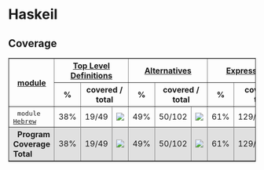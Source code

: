 # Haskeil
## Coverage
<html><head><meta http-equiv="Content-Type" content="text/html; charset=UTF-8">
</head><body><table class="dashboard" width="100%" border=1>
<tr><th rowspan=2><a href="https://htmlpreview.github.io/?https://github.com/dvulakh/haskeil/blob/main/coverage/hpc_index.html">module</a></th><th colspan=3><a href="https://htmlpreview.github.io/?https://github.com/dvulakh/haskeil/blob/main/coverage/hpc_index_fun.html">Top Level Definitions</a></th><th colspan=3><a href="https://htmlpreview.github.io/?https://github.com/dvulakh/haskeil/blob/main/coverage/hpc_index_alt.html">Alternatives</a></th><th colspan=3><a href="https://htmlpreview.github.io/?https://github.com/dvulakh/haskeil/blob/main/coverage/hpc_index_exp.html">Expressions</a></th></tr><tr><th>%</th><th colspan=2>covered / total</th><th>%</th><th colspan=2>covered / total</th><th>%</th><th colspan=2>covered / total</th></tr><tr>
<td>&nbsp;&nbsp;<tt>module <a href="https://htmlpreview.github.io/?https://github.com/dvulakh/haskeil/blob/main/coverage/Hebrew.hs.html">Hebrew</a></tt></td>
<td align="right">38%</td><td>19/49</td><td width=100><img src="https://progress-bar.dev/38"></td><td align="right">49%</td><td>50/102</td><td width=100><img src="https://progress-bar.dev/49"></td><td align="right">61%</td><td>129/211</td><td width=100><img src="https://progress-bar.dev/61"></td></tr>
<tr></tr><tr style="background: #e0e0e0">
<th align=left>&nbsp;&nbsp;Program Coverage Total</tt></th>
<td align="right">38%</td><td>19/49</td><td width=100><img src="https://progress-bar.dev/38"></td><td align="right">49%</td><td>50/102</td><td width=100><img src="https://progress-bar.dev/49"></td><td align="right">61%</td><td>129/211</td><td width=100><img src="https://progress-bar.dev/61"></td></tr>
</table></body></html>
